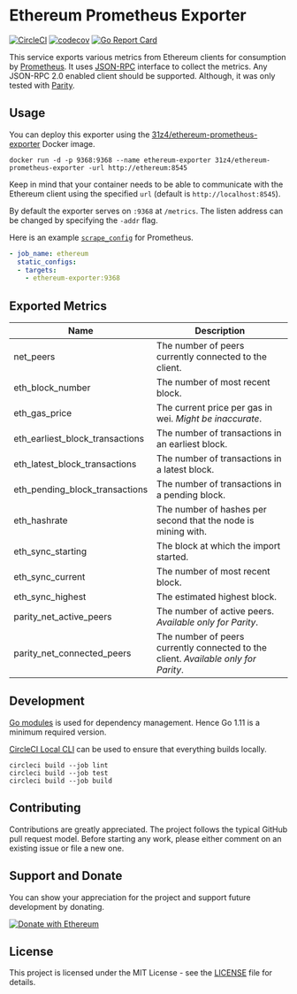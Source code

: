 # Ethereum Prometheus Exporter

[![CircleCI](https://circleci.com/gh/31z4/ethereum-prometheus-exporter.svg?style=shield&circle-token=3c4469ca8c3360117a7b843958e5537fa2530682)](https://circleci.com/gh/31z4/ethereum-prometheus-exporter)
[![codecov](https://codecov.io/gh/31z4/ethereum-prometheus-exporter/branch/master/graph/badge.svg)](https://codecov.io/gh/31z4/ethereum-prometheus-exporter)
[![Go Report Card](https://goreportcard.com/badge/github.com/31z4/ethereum-prometheus-exporter)](https://goreportcard.com/report/github.com/31z4/ethereum-prometheus-exporter)

This service exports various metrics from Ethereum clients for consumption by [Prometheus](https://prometheus.io). It uses [JSON-RPC](https://github.com/ethereum/wiki/wiki/JSON-RPC) interface to collect the metrics. Any JSON-RPC 2.0 enabled client should be supported. Although, it was only tested with [Parity](https://wiki.parity.io/Parity-Ethereum).

## Usage

You can deploy this exporter using the [31z4/ethereum-prometheus-exporter](https://hub.docker.com/r/31z4/ethereum-prometheus-exporter/) Docker image.

    docker run -d -p 9368:9368 --name ethereum-exporter 31z4/ethereum-prometheus-exporter -url http://ethereum:8545

Keep in mind that your container needs to be able to communicate with the Ethereum client using the specified `url` (default is `http://localhost:8545`).

By default the exporter serves on `:9368` at `/metrics`. The listen address can be changed by specifying the `-addr` flag.

Here is an example [`scrape_config`](https://prometheus.io/docs/prometheus/latest/configuration/configuration/#scrape_config) for Prometheus.

```yaml
- job_name: ethereum
  static_configs:
  - targets:
    - ethereum-exporter:9368
```

## Exported Metrics

| Name | Description |
| ---- | ----------- |
| net_peers | The number of peers currently connected to the client. |
| eth_block_number | The number of most recent block. |
| eth_gas_price | The current price per gas in wei. *Might be inaccurate*. |
| eth_earliest_block_transactions | The number of transactions in an earliest block. |
| eth_latest_block_transactions | The number of transactions in a latest block. |
| eth_pending_block_transactions | The number of transactions in a pending block. |
| eth_hashrate | The number of hashes per second that the node is mining with. |
| eth_sync_starting | The block at which the import started. |
| eth_sync_current | The number of most recent block. |
| eth_sync_highest | The estimated highest block. |
| parity_net_active_peers | The number of active peers. *Available only for Parity*. |
| parity_net_connected_peers | The number of peers currently connected to the client. *Available only for Parity*. |

## Development

[Go modules](https://github.com/golang/go/wiki/Modules) is used for dependency management. Hence Go 1.11 is a minimum required version.

[CircleCI Local CLI](https://circleci.com/docs/2.0/local-cli/) can be used to ensure that everything builds locally.

    circleci build --job lint
    circleci build --job test
    circleci build --job build

## Contributing

Contributions are greatly appreciated. The project follows the typical GitHub pull request model. Before starting any work, please either comment on an existing issue or file a new one.

## Support and Donate

You can show your appreciation for the project and support future development by donating.

[![Donate with Ethereum](https://en.cryptobadges.io/badge/big/0xcaDe516c2c2d916eDf44b958ED5B52C01039fad6)](https://en.cryptobadges.io/donate/0xcaDe516c2c2d916eDf44b958ED5B52C01039fad6)

## License

This project is licensed under the MIT License - see the [LICENSE](LICENSE) file for details.
